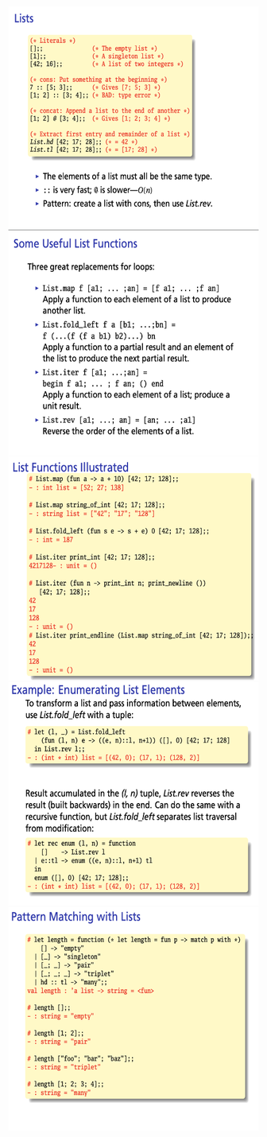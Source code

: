 
<img  style="margin-right:25%;"  src="Resources/list1.png" height="450">
<img  style="margin-right:25%;"  src="Resources/List2.png" height="450">
<img  style="margin-right:25%;"  src="Resources/List3.png" height="450">
<img  style="margin-right:25%;"  src="Resources/List4.png" height="450">
<img  style="margin-right:25%;"  src="Resources/List5.png" height="450">
